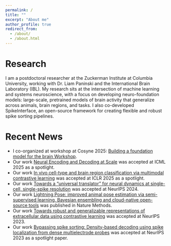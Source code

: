 ```yaml
---
permalink: /
title: ""
excerpt: "About me"
author_profile: true
redirect_from:
  - /about/
  - /about.html
---
```


Research
======
I am a postdoctoral researcher at the Zuckerman Institute at Columbia University, working with Dr. Liam Paninski and the International Brain Laboratory (IBL). My research sits at the intersection of machine learning and systems neuroscience, with a focus on developing neuro-foundation models: large-scale, pretrained models of brain activity that generalize across animals, brain regions, and tasks. I also co-developed SpikeInterface, an open-source framework for creating flexible and robust spike sorting pipelines.


Recent News
===========
*	I co-organized at workshop at Cosyne 2025: [Building a foundation model for the brain Workshop](https://neurofm-workshop.github.io/). 
* Our work [Neural Encoding and Decoding at Scale](https://openreview.net/forum?id=h6WUKM7PCI) was accepted at ICML 2025 as a spotlight.
* Our work [In vivo cell-type and brain region classification via multimodal contrastive learning](https://openreview.net/forum?id=10JOlFIPjt) was accepted at ICLR 2025 as a spotlight.
* Our work [Towards a “universal translator” for neural dynamics at single-cell, single-spike resolution](https://openreview.net/forum?id=nRRJsDahEg) was accepted at NeurIPS 2024.
* Our work [Lightning Pose: improved animal pose estimation via semi-supervised learning, Bayesian ensembling and cloud-native open-source tools](https://www.nature.com/articles/s41592-024-02319-1) was published in Nature Methods.
* Our work [Towards robust and generalizable representations of extracellular data using contrastive learning](https://openreview.net/forum?id=h6WUKM7PCI) was accepted at NeurIPS 2023.
* Our work [Bypassing spike sorting: Density-based decoding using spike localization from dense multielectrode probes](https://www.sciencedirect.com/science/article/abs/pii/S0959438821000726) was accepted at NeurIPS 2023 as a spotlight paper.

